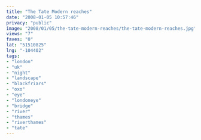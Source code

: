 ```yaml
---
title: "The Tate Modern reaches"
date: "2008-01-05 10:57:46"
privacy: "public"
image: "2008/01/05/the-tate-modern-reaches/the-tate-modern-reaches.jpg"
views: "7"
faves: "0"
lat: "51510825"
lng: "-104402"
tags:
- "london"
- "uk"
- "night"
- "landscape"
- "blackfriars"
- "oxo"
- "eye"
- "londoneye"
- "bridge"
- "river"
- "thames"
- "riverthames"
- "tate"
---
```


